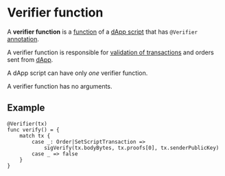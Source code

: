 # Verifier function

A **verifier function** is a [function](/ride/functions.md) of a [dApp script](/ride/script/dapp-script.md) that has `@Verifier` [annotation](/ride/annotations.md).

A verifier function is responsible for [validation of transactions](/blockchain/transaction-validation.md) and orders sent from [dApp](/blockchain/dapp.md).

A dApp script can have only _one_ verifier function.

A verifier function has no arguments.

## Example

``` ride
@Verifier(tx)
func verify() = {
    match tx {
        case _: Order|SetScriptTransaction =>
            sigVerify(tx.bodyBytes, tx.proofs[0], tx.senderPublicKey)
        case _ => false
    }
}
```

